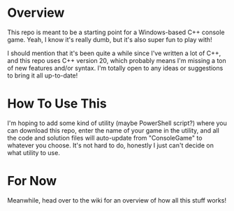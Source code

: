 # Overview

This repo is meant to be a starting point for a Windows-based C++ console game. Yeah, I know it's really dumb, but it's also super fun to play with!

I should mention that it's been quite a while since I've written a lot of C++, and this repo uses C++ version 20, which probably means I'm missing a ton of new features and/or syntax. I'm totally open to any ideas or suggestions to bring it all up-to-date!

# How To Use This

I'm hoping to add some kind of utility (maybe PowerShell script?) where you can download this repo, enter the name of your game in the utility, and all the code and solution files will auto-update from "ConsoleGame" to whatever you choose. It's not hard to do, honestly I just can't decide on what utility to use.

# For Now

Meanwhile, head over to the wiki for an overview of how all this stuff works!
